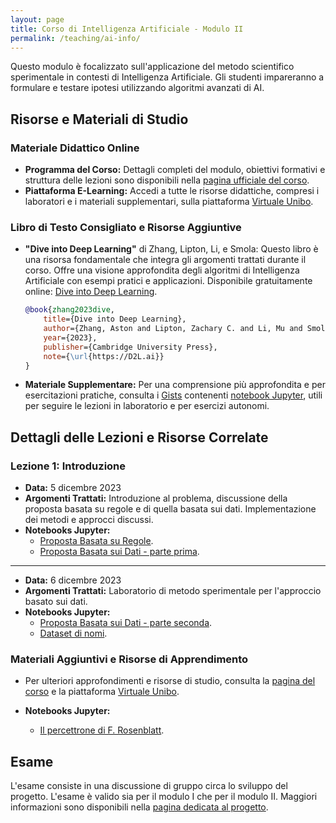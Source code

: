 ```yaml
---
layout: page
title: Corso di Intelligenza Artificiale - Modulo II
permalink: /teaching/ai-info/
---
```


Questo modulo è focalizzato sull'applicazione del metodo scientifico sperimentale in contesti di Intelligenza Artificiale. Gli studenti impareranno a formulare e testare ipotesi utilizzando algoritmi avanzati di AI.

## Risorse e Materiali di Studio

### Materiale Didattico Online

- **Programma del Corso:** Dettagli completi del modulo, obiettivi formativi e struttura delle lezioni sono disponibili nella [pagina ufficiale del corso](https://www.unibo.it/it/didattica/insegnamenti/insegnamento/2023/479022).
- **Piattaforma E-Learning:** Accedi a tutte le risorse didattiche, compresi i laboratori e i materiali supplementari, sulla piattaforma [Virtuale Unibo](https://virtuale.unibo.it/course/view.php?id=55088).

### Libro di Testo Consigliato e Risorse Aggiuntive

- **"Dive into Deep Learning"** di Zhang, Lipton, Li, e Smola: Questo libro è una risorsa fondamentale che integra gli argomenti trattati durante il corso. Offre una visione approfondita degli algoritmi di Intelligenza Artificiale con esempi pratici e applicazioni. Disponibile gratuitamente online: [Dive into Deep Learning](https://d2l.ai/).

  ```bibtex
  @book{zhang2023dive,
      title={Dive into Deep Learning},
      author={Zhang, Aston and Lipton, Zachary C. and Li, Mu and Smola, Alexander J.},
      year={2023},
      publisher={Cambridge University Press},
      note={\url{https://D2L.ai}}
  }
  ```

- **Materiale Supplementare:** Per una comprensione più approfondita e per esercitazioni pratiche, consulta i [Gists](https://gist.github.com/) contenenti [notebook Jupyter](https://jupyter-notebook.readthedocs.io/en/stable/notebook.html), utili per seguire le lezioni in laboratorio e per esercizi autonomi.

## Dettagli delle Lezioni e Risorse Correlate

### Lezione 1: Introduzione

- **Data:** 5 dicembre 2023
- **Argomenti Trattati:** Introduzione al problema, discussione della proposta basata su regole e di quella basata sui dati. Implementazione dei metodi e approcci discussi.
- **Notebooks Jupyter:**
  - [Proposta Basata su Regole](https://gist.github.com/lozingaro/07349dcdcedc2b40d46c7ecdf3430b4a).
  - [Proposta Basata sui Dati - parte prima](https://gist.github.com/lozingaro/e6be8a9f046d12086168c3fc3e51658b).

---

- **Data:** 6 dicembre 2023
- **Argomenti Trattati:** Laboratorio di metodo sperimentale per l'approccio basato sui dati.
- **Notebooks Jupyter:**
  - [Proposta Basata sui Dati - parte seconda](https://gist.github.com/lozingaro/50ec8a39e8c4c5749779cc893bfed83c).
  - [Dataset di nomi](https://gist.github.com/lozingaro/e9a0152c0b6e44b8de83d5c3bbc58dcc).

### Materiali Aggiuntivi e Risorse di Apprendimento

- Per ulteriori approfondimenti e risorse di studio, consulta la [pagina del corso](https://www.unibo.it/it/didattica/insegnamenti/insegnamento/2023/479022) e la piattaforma [Virtuale Unibo](https://virtuale.unibo.it/course/view.php?id=55088).

- **Notebooks Jupyter:**
  - [Il percettrone di F. Rosenblatt](https://gist.github.com/lozingaro/4062dd8d358156bca329f9cc3379d4ef).

## Esame

L'esame consiste in una discussione di gruppo circa lo sviluppo del progetto.
L'esame è valido sia per il modulo I che per il modulo II.
Maggiori informazioni sono disponibili nella [pagina dedicata al progetto](project).

